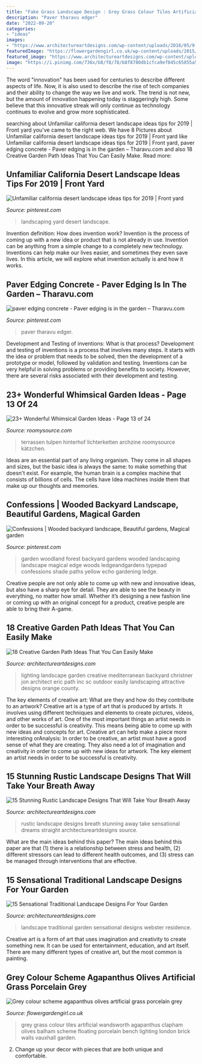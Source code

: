 ```yaml
---
title: "Fake Grass Landscape Design : Grey Grass Colour Tiles Artificial Wandsworth Agapanthus Clapham Olives Balham Scheme Floating Porcelain Bench Lighting London Brick Walls Vauxhall Garden"
description: "Paver tharavu edger"
date: "2022-09-20"
categories:
- "ideas"
images:
- "https://www.architectureartdesigns.com/wp-content/uploads/2016/05/9-26.jpg"
featuredImage: "https://flowergardengirl.co.uk/wp-content/uploads/2015/11/Raised-beds-grey-colour-scheme-agapanthus-olives-artificial-grass-porcelain-grey-tiles-yellow-stock-brick-walls-grey-Floating-bench-Balham-Clapham-Wandsworth-721x1024.jpg"
featured_image: "https://www.architectureartdesigns.com/wp-content/uploads/2016/05/9-26.jpg"
image: "https://i.pinimg.com/736x/b8/f8/78/b8f8780db1cfca9ef845c65855a58db0.jpg"
---
```



The word "innovation" has been used for centuries to describe different aspects of life. Now, it is also used to describe the rise of tech companies and their ability to change the way we live and work. The trend is not new, but the amount of innovation happening today is staggeringly high. Some believe that this innovative streak will only continue as technology continues to evolve and grow more sophisticated.

	

		
searching about Unfamiliar california desert landscape ideas tips for 2019 | Front yard you've came to the right web. We have 8 Pictures about Unfamiliar california desert landscape ideas tips for 2019 | Front yard like Unfamiliar california desert landscape ideas tips for 2019 | Front yard, paver edging concrete - Paver edging is in the garden – Tharavu.com and also 18 Creative Garden Path Ideas That You Can Easily Make. Read more:
		
    
## Unfamiliar California Desert Landscape Ideas Tips For 2019 | Front Yard

<img loading=lazy src="https://i.pinimg.com/736x/b8/f8/78/b8f8780db1cfca9ef845c65855a58db0.jpg" onerror="this.onerror=null;this.src='https://tse4.mm.bing.net/th?id=OIP.HUeufYrun1vBt7k9SjjEfgHaLH&amp;pid=15.1';" alt="Unfamiliar california desert landscape ideas tips for 2019 | Front yard">

_Source: pinterest.com_

>landscaping yard desert landscape. 

	

Invention definition: How does invention work?
Invention is the process of coming up with a new idea or product that is not already in use. Invention can be anything from a simple change to a completely new technology. Inventions can help make our lives easier, and sometimes they even save lives. In this article, we will explore what invention actually is and how it works.

    
## Paver Edging Concrete - Paver Edging Is In The Garden – Tharavu.com

<img loading=lazy src="https://i.pinimg.com/736x/f9/ee/d9/f9eed95350f23a2ac1142eb052061a03.jpg" onerror="this.onerror=null;this.src='https://tse4.mm.bing.net/th?id=OIP.bKvIhdB1aotgQFgp9iDi4gHaJ3&amp;pid=15.1';" alt="paver edging concrete - Paver edging is in the garden – Tharavu.com">

_Source: pinterest.com_

>paver tharavu edger. 

	

Development and Testing of inventions: What is that process?
Development and testing of inventions is a process that involves many steps. It starts with the idea or problem that needs to be solved, then the development of a prototype or model, followed by validation and testing. Inventions can be very helpful in solving problems or providing benefits to society. However, there are several risks associated with their development and testing.

    
## 23+ Wonderful Whimsical Garden Ideas - Page 13 Of 24

<img loading=lazy src="https://roomysource.com/wp-content/uploads/2019/07/30-Wonderful-Whimsical-Garden-Ideas-13.jpg" onerror="this.onerror=null;this.src='https://tse2.mm.bing.net/th?id=OIP.BD1Kz0BWpCGNy7927i5X3wHaLH&amp;pid=15.1';" alt="23+ Wonderful Whimsical Garden Ideas - Page 13 of 24">

_Source: roomysource.com_

>terrassen tulpen hinterhof lichterketten archzine roomysource kätzchen. 

	

Ideas are an essential part of any living organism. They come in all shapes and sizes, but the basic idea is always the same: to make something that doesn't exist. For example, the human brain is a complex machine that consists of billions of cells. The cells have Idea machines inside them that make up our thoughts and memories.

    
## Confessions | Wooded Backyard Landscape, Beautiful Gardens, Magical Garden

<img loading=lazy src="https://i.pinimg.com/736x/a8/86/cd/a886cde3cbc0d856edb5e4df2b0d85e7.jpg" onerror="this.onerror=null;this.src='https://tse1.mm.bing.net/th?id=OIP.WWDlPkqma9xsdust1AnLJwHaE7&amp;pid=15.1';" alt="Confessions | Wooded backyard landscape, Beautiful gardens, Magical garden">

_Source: pinterest.com_

>garden woodland forest backyard gardens wooded landscaping landscape magical edge woods ledgeandgardens typepad confessions shade paths yellow echo gardening ledge. 

	

Creative people are not only able to come up with new and innovative ideas, but also have a sharp eye for detail. They are able to see the beauty in everything, no matter how small. Whether it’s designing a new fashion line or coming up with an original concept for a product, creative people are able to bring their A-game.

    
## 18 Creative Garden Path Ideas That You Can Easily Make

<img loading=lazy src="https://www.architectureartdesigns.com/wp-content/uploads/2016/05/9-26.jpg" onerror="this.onerror=null;this.src='https://tse4.mm.bing.net/th?id=OIP.MFke7b42YRFNhggaQ_qh1QAAAA&amp;pid=15.1';" alt="18 Creative Garden Path Ideas That You Can Easily Make">

_Source: architectureartdesigns.com_

>lighting landscape garden creative mediterranean backyard christner jon architect eric path inc sc outdoor easily landscaping attractive designs orange county. 

	

The key elements of creative art: What are they and how do they contribute to an artwork?
Creative art is a type of art that is produced by artists. It involves using different techniques and elements to create pictures, videos, and other works of art. One of the most important things an artist needs in order to be successful is creativity. This means being able to come up with new ideas and concepts for art. Creative art can help make a piece more interesting orAnalysis: In order to be creative, an artist must have a good sense of what they are creating. They also need a lot of imagination and creativity in order to come up with new ideas for artwork. The key element an artist needs in order to be successful is creativity.

    
## 15 Stunning Rustic Landscape Designs That Will Take Your Breath Away

<img loading=lazy src="https://www.architectureartdesigns.com/wp-content/uploads/2016/10/15-Stunning-Rustic-Landscape-Designs-That-Will-Take-Your-Breath-Away-9.jpg" onerror="this.onerror=null;this.src='https://tse3.mm.bing.net/th?id=OIP.Og-tehTcycpB4SRtdhx-3gHaLI&amp;pid=15.1';" alt="15 Stunning Rustic Landscape Designs That Will Take Your Breath Away">

_Source: architectureartdesigns.com_

>rustic landscape designs breath stunning away take sensational dreams straight architectureartdesigns source. 

	

What are the main ideas behind this paper?
The main ideas behind this paper are that (1) there is a relationship between stress and health, (2) different stressors can lead to different health outcomes, and (3) stress can be managed through interventions that are effective.

    
## 15 Sensational Traditional Landscape Designs For Your Garden

<img loading=lazy src="https://www.architectureartdesigns.com/wp-content/uploads/2014/09/15-Sensational-Traditional-Landscape-Designs-For-Your-Backyard-14-630x939.jpg" onerror="this.onerror=null;this.src='https://tse4.mm.bing.net/th?id=OIP.blSiUfqKr6ZKumcfI45ytgHaLC&amp;pid=15.1';" alt="15 Sensational Traditional Landscape Designs For Your Garden">

_Source: architectureartdesigns.com_

>landscape traditional garden sensational designs webster residence. 

	

Creative art is a form of art that uses imagination and creativity to create something new. It can be used for entertainment, education, and art itself. There are many different types of creative art, but the most common is painting.

    
## Grey Colour Scheme Agapanthus Olives Artificial Grass Porcelain Grey

<img loading=lazy src="https://flowergardengirl.co.uk/wp-content/uploads/2015/11/Raised-beds-grey-colour-scheme-agapanthus-olives-artificial-grass-porcelain-grey-tiles-yellow-stock-brick-walls-grey-Floating-bench-Balham-Clapham-Wandsworth-721x1024.jpg" onerror="this.onerror=null;this.src='https://tse2.mm.bing.net/th?id=OIP.xrEtvc-FuYDE4rguU_prZgHaKh&amp;pid=15.1';" alt="Grey colour scheme agapanthus olives artificial grass porcelain grey">

_Source: flowergardengirl.co.uk_

>grey grass colour tiles artificial wandsworth agapanthus clapham olives balham scheme floating porcelain bench lighting london brick walls vauxhall garden. 

	

2. Change up your decor with pieces that are both unique and comfortable.

